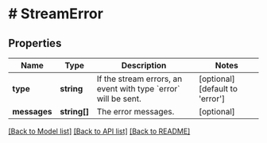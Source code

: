 # # StreamError

## Properties

Name | Type | Description | Notes
------------ | ------------- | ------------- | -------------
**type** | **string** | If the stream errors, an event with type &#x60;error&#x60; will be sent. | [optional] [default to 'error']
**messages** | **string[]** | The error messages. | [optional]

[[Back to Model list]](../../README.md#models) [[Back to API list]](../../README.md#endpoints) [[Back to README]](../../README.md)
